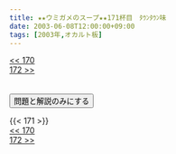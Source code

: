 ```yaml
---
title: ★★ウミガメのスープ★★171杯目　ﾀｳﾝﾀｳﾝ味
date: 2003-06-08T12:00:00+09:00
tags: [2003年,オカルト板]
---
```

<div class="th_left"><a href="../170"><< 170</a></div>
<div class="th_right"><a href="../172">172 >></a></div>
<br><br>
<script src="../../js/cupsoup.js"></script>
<form>
<input type="button" value="問題と解説のみにする" onClick="toggleCupsoup()">
</form>
{{< 171 >}}
<div class="th_left"><a href="../170"><< 170</a></div>
<div class="th_right"><a href="../172">172 >></a></div>